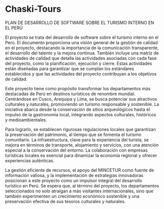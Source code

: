 # Chaski-Tours
PLAN DE DESARROLLO DE SOFTWARE SOBRE EL TURISMO INTERNO EN EL PERÚ

El proyecto se trata del desarrollo de software sobre el turismo interno en el Perú. El documento proporciona una visión general de la gestión de calidad en el proyecto, destacando la importancia de la comunicación transparente, el desarrollo del talento y la mejora continua. También incluye una matriz de actividades de calidad que detalla las actividades asociadas con cada fase del proyecto, como la planificación, ejecución y cierre. Estas actividades están diseñadas para garantizar que se cumplan los estándares establecidos y que las actividades del proyecto contribuyan a los objetivos de calidad.

Este proyecto tiene como propósito transformar los departamentos más destacadas de Perú en destinos turísticos de renombre mundial. Centrándose en Cusco, Arequipa y Lima, se busca potenciar sus atractivos culturales y naturales, promoviendo un turismo responsable y sostenible. La iniciativa abarca desde la conservación de sitios arqueológicos hasta el impulso de la gastronomía local, integrando aspectos culturales, históricos y medioambientales.

Para lograrlo, se establecen rigurosas regulaciones locales que garantizan la preservación del patrimonio, al tiempo que se fomenta el turismo comunitario. La infraestructura, clave para la experiencia del turista, se mejora en términos de transporte, alojamiento y servicios, con una atención especial a la conservación del entorno. La colaboración con empresas turísticas locales es esencial para dinamizar la economía regional y ofrecer experiencias auténticas.

La gestión eficiente de recursos, el apoyo del MINCETUR como fuente de información valiosa, y la implementación de estrategias innovadoras posicionan a este proyecto como un impulsor integral del desarrollo turístico en Perú. Se espera que, al término del proyecto, los departamentos seleccionados no solo atraigan a más visitantes internacionales, sino que también experimenten un crecimiento económico sostenible y una preservación efectiva de sus tesoros culturales y naturales.

